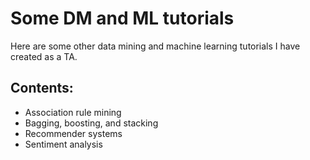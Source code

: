 # Some DM and ML tutorials

Here are some other data mining and machine learning tutorials I have created as a TA.

## Contents:

*   Association rule mining
*   Bagging, boosting, and stacking
*   Recommender systems
*   Sentiment analysis